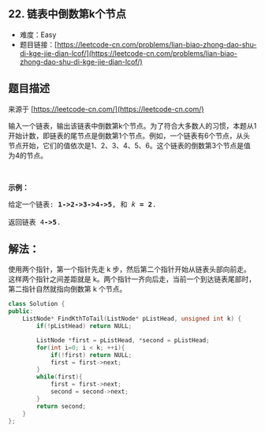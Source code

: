## 22. 链表中倒数第k个节点

- 难度：Easy
- 题目链接：[https://leetcode-cn.com/problems/lian-biao-zhong-dao-shu-di-kge-jie-dian-lcof/](https://leetcode-cn.com/problems/lian-biao-zhong-dao-shu-di-kge-jie-dian-lcof/)


## 题目描述

来源于 [https://leetcode-cn.com/](https://leetcode-cn.com/)

<p>输入一个链表，输出该链表中倒数第k个节点。为了符合大多数人的习惯，本题从1开始计数，即链表的尾节点是倒数第1个节点。例如，一个链表有6个节点，从头节点开始，它们的值依次是1、2、3、4、5、6。这个链表的倒数第3个节点是值为4的节点。</p>

<p>&nbsp;</p>

<p><strong>示例：</strong></p>

<pre>给定一个链表: <strong>1-&gt;2-&gt;3-&gt;4-&gt;5</strong>, 和 <em>k </em><strong>= 2</strong>.

返回链表 4<strong>-&gt;5</strong>.</pre>


## 解法：

使用两个指针，第一个指针先走 k 步，然后第二个指针开始从链表头部向前走。这样两个指针之间差距就是 k。两个指针一齐向后走，当前一个到达链表尾部时，第二指针自然就指向倒数第 k 个节点。

```c++
class Solution {
public:
    ListNode* FindKthToTail(ListNode* pListHead, unsigned int k) {
        if(!pListHead) return NULL;

        ListNode *first = pListHead, *second = pListHead;
        for(int i=0; i < k; ++i){
            if(!first) return NULL;
            first = first->next;
        }
        while(first){
            first = first->next;
            second = second->next;
        }
        return second;
    }
};
```